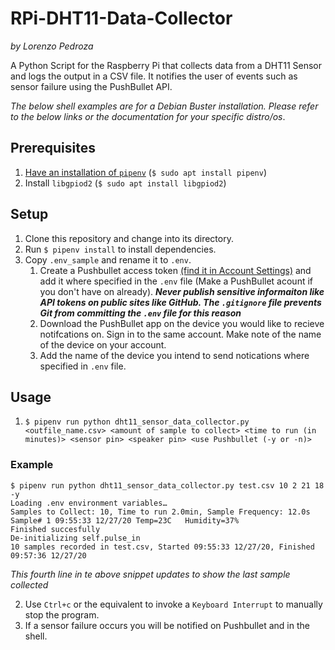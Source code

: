 # RPi-DHT11-Data-Collector
*by Lorenzo Pedroza*

A Python Script for the Raspberry Pi that collects data from a DHT11 Sensor and logs the output in a CSV file. It notifies the user of events such as sensor failure using the PushBullet API.

*The below shell examples are for a Debian Buster installation. Please refer to the below links or the documentation for your specific distro/os*.

## Prerequisites
1. [Have an installation of `pipenv`](https://pypi.org/project/pipenv/) (`$ sudo apt install pipenv`)
2. Install `libgpiod2` (`$ sudo apt install libgpiod2`)

## Setup
1. Clone this repository and change into its directory.
2. Run `$ pipenv install` to install dependencies.
3. Copy `.env_sample` and rename it to `.env`.
    1. Create a Pushbullet access token [(find it in Account Settings)](https://www.pushbullet.com/#settings/account) and add it where specified in the `.env` file (Make a PushBullet acount if you don't have on already). ***Never publish sensitive informaiton like API tokens on public sites like GitHub. The `.gitignore` file prevents Git from committing the `.env` file for this reason***
    2. Download the PushBullet app on the device you would like to recieve notifcations on. Sign in to the same account. Make note of the name of the device on your account. 
    2. Add the name of the device you intend to send notications where specified in `.env` file.

## Usage
1. `$ pipenv run python dht11_sensor_data_collector.py <outfile_name.csv> <amount of sample to collect> <time to run (in minutes)> <sensor pin> <speaker pin> <use Pushbullet (-y or -n)>`

### Example
    $ pipenv run python dht11_sensor_data_collector.py test.csv 10 2 21 18 -y
    Loading .env environment variables…
    Samples to Collect: 10, Time to run 2.0min, Sample Frequency: 12.0s
    Sample# 1 09:55:33 12/27/20 Temp=23C   Humidity=37%
    Finished succesfully
    De-initializing self.pulse_in
    10 samples recorded in test.csv, Started 09:55:33 12/27/20, Finished 09:57:36 12/27/20
 
 *This fourth line in te above snippet updates to show the last sample collected*
 
 2. Use `Ctrl+c` or the equivalent to invoke a `Keyboard Interrupt` to manually stop the program.
 3. If a sensor failure occurs you will be notified on Pushbullet and in the shell.
